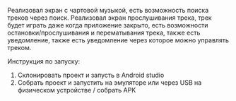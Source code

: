 Реализовал экран с чартовой музыкой, есть возможность поиска треков через поиск.
Реализовал экран прослушивания трека, трек будет играть даже когда приложение закрыто, есть возможности остановки/прослушивания и перематывания трека, также есть уведомление,
также есть уведомление через которое можно управлять треком.

Инструкция по запуску:
1) Склонировать проект и запусть в Android studio
2) Собрать проект и запустить на эмуляторе или через USB на физическом устройстве / собрать APK
